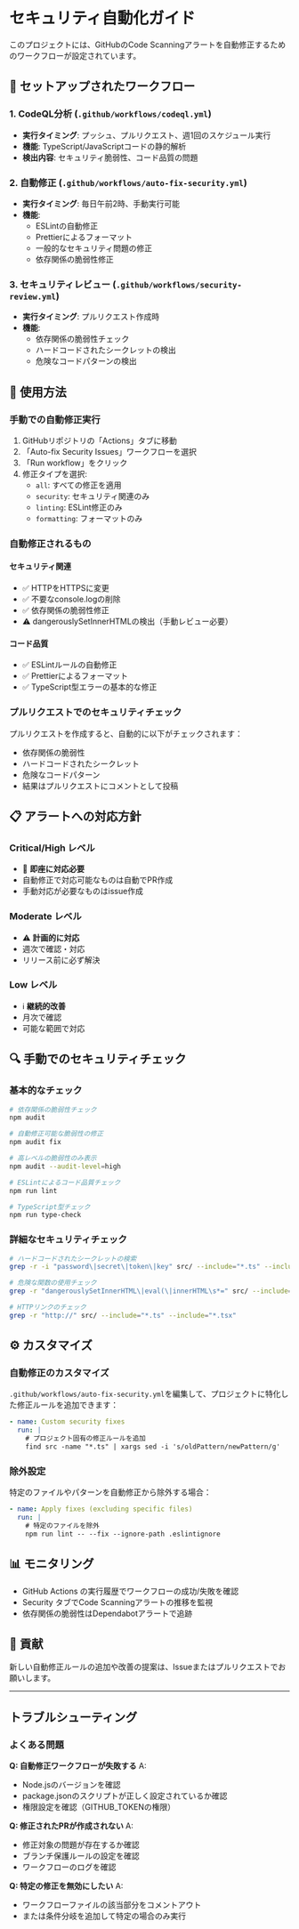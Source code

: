 # セキュリティ自動化ガイド

このプロジェクトには、GitHubのCode
Scanningアラートを自動修正するためのワークフローが設定されています。

## 🔧 セットアップされたワークフロー

### 1. CodeQL分析 (`.github/workflows/codeql.yml`)

- **実行タイミング**: プッシュ、プルリクエスト、週1回のスケジュール実行
- **機能**: TypeScript/JavaScriptコードの静的解析
- **検出内容**: セキュリティ脆弱性、コード品質の問題

### 2. 自動修正 (`.github/workflows/auto-fix-security.yml`)

- **実行タイミング**: 毎日午前2時、手動実行可能
- **機能**:
  - ESLintの自動修正
  - Prettierによるフォーマット
  - 一般的なセキュリティ問題の修正
  - 依存関係の脆弱性修正

### 3. セキュリティレビュー (`.github/workflows/security-review.yml`)

- **実行タイミング**: プルリクエスト作成時
- **機能**:
  - 依存関係の脆弱性チェック
  - ハードコードされたシークレットの検出
  - 危険なコードパターンの検出

## 🚀 使用方法

### 手動での自動修正実行

1. GitHubリポジトリの「Actions」タブに移動
2. 「Auto-fix Security Issues」ワークフローを選択
3. 「Run workflow」をクリック
4. 修正タイプを選択:
   - `all`: すべての修正を適用
   - `security`: セキュリティ関連のみ
   - `linting`: ESLint修正のみ
   - `formatting`: フォーマットのみ

### 自動修正されるもの

#### セキュリティ関連

- ✅ HTTPをHTTPSに変更
- ✅ 不要なconsole.logの削除
- ✅ 依存関係の脆弱性修正
- ⚠️ dangerouslySetInnerHTMLの検出（手動レビュー必要）

#### コード品質

- ✅ ESLintルールの自動修正
- ✅ Prettierによるフォーマット
- ✅ TypeScript型エラーの基本的な修正

### プルリクエストでのセキュリティチェック

プルリクエストを作成すると、自動的に以下がチェックされます：

- 依存関係の脆弱性
- ハードコードされたシークレット
- 危険なコードパターン
- 結果はプルリクエストにコメントとして投稿

## 📋 アラートへの対応方針

### Critical/High レベル

- 🚨 **即座に対応必要**
- 自動修正で対応可能なものは自動でPR作成
- 手動対応が必要なものはissue作成

### Moderate レベル

- ⚠️ **計画的に対応**
- 週次で確認・対応
- リリース前に必ず解決

### Low レベル

- ℹ️ **継続的改善**
- 月次で確認
- 可能な範囲で対応

## 🔍 手動でのセキュリティチェック

### 基本的なチェック

```bash
# 依存関係の脆弱性チェック
npm audit

# 自動修正可能な脆弱性の修正
npm audit fix

# 高レベルの脆弱性のみ表示
npm audit --audit-level=high

# ESLintによるコード品質チェック
npm run lint

# TypeScript型チェック
npm run type-check
```

### 詳細なセキュリティチェック

```bash
# ハードコードされたシークレットの検索
grep -r -i "password\|secret\|token\|key" src/ --include="*.ts" --include="*.tsx" | grep -v "Type\|Interface\|process.env"

# 危険な関数の使用チェック
grep -r "dangerouslySetInnerHTML\|eval(\|innerHTML\s*=" src/ --include="*.ts" --include="*.tsx"

# HTTPリンクのチェック
grep -r "http://" src/ --include="*.ts" --include="*.tsx"
```

## ⚙️ カスタマイズ

### 自動修正のカスタマイズ

`.github/workflows/auto-fix-security.yml`を編集して、プロジェクトに特化した修正ルールを追加できます：

```yaml
- name: Custom security fixes
  run: |
    # プロジェクト固有の修正ルールを追加
    find src -name "*.ts" | xargs sed -i 's/oldPattern/newPattern/g'
```

### 除外設定

特定のファイルやパターンを自動修正から除外する場合：

```yaml
- name: Apply fixes (excluding specific files)
  run: |
    # 特定のファイルを除外
    npm run lint -- --fix --ignore-path .eslintignore
```

## 📊 モニタリング

- GitHub Actions の実行履歴でワークフローの成功/失敗を確認
- Security タブでCode Scanningアラートの推移を監視
- 依存関係の脆弱性はDependabotアラートで追跡

## 🤝 貢献

新しい自動修正ルールの追加や改善の提案は、Issueまたはプルリクエストでお願いします。

---

## トラブルシューティング

### よくある問題

**Q: 自動修正ワークフローが失敗する** A:

- Node.jsのバージョンを確認
- package.jsonのスクリプトが正しく設定されているか確認
- 権限設定を確認（GITHUB_TOKENの権限）

**Q: 修正されたPRが作成されない** A:

- 修正対象の問題が存在するか確認
- ブランチ保護ルールの設定を確認
- ワークフローのログを確認

**Q: 特定の修正を無効にしたい** A:

- ワークフローファイルの該当部分をコメントアウト
- または条件分岐を追加して特定の場合のみ実行
